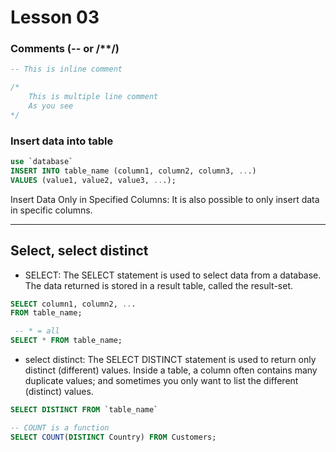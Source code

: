 # Lesson 03

### Comments (-- or /**/)
```sql
-- This is inline comment

/*
    This is multiple line comment
    As you see
*/

```
### Insert data into table
```sql
use `database`
INSERT INTO table_name (column1, column2, column3, ...)
VALUES (value1, value2, value3, ...);
```
Insert Data Only in Specified Columns: It is also possible to only insert data in specific columns.

---

## Select, select distinct
* SELECT: 
    The SELECT statement is used to select data from a database.
    The data returned is stored in a result table, called the result-set.
```sql
SELECT column1, column2, ...
FROM table_name;

 -- * = all
SELECT * FROM table_name;

```
* select distinct:
    The SELECT DISTINCT statement is used to return only distinct (different) values.
    Inside a table, a column often contains many duplicate values; and sometimes you only want to list the different (distinct) values.
```sql
SELECT DISTINCT FROM `table_name`

-- COUNT is a function
SELECT COUNT(DISTINCT Country) FROM Customers;

```





